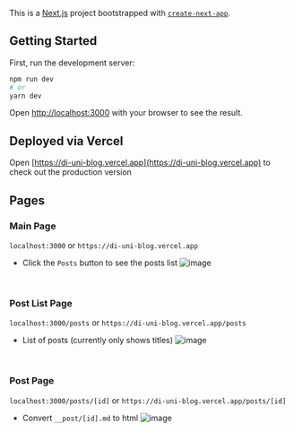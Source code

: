 This is a [Next.js](https://nextjs.org/) project bootstrapped with [`create-next-app`](https://github.com/vercel/next.js/tree/canary/packages/create-next-app).

## Getting Started

First, run the development server:

```bash
npm run dev
# or
yarn dev
```

Open [http://localhost:3000](http://localhost:3000) with your browser to see the result.

## Deployed via Vercel
Open [https://di-uni-blog.vercel.app](https://di-uni-blog.vercel.app) to check out the production version

## Pages
### Main Page
`localhost:3000` or `https://di-uni-blog.vercel.app`
- Click the `Posts` button to see the posts list
![image](https://user-images.githubusercontent.com/50884017/194928556-4398edd9-cc78-4a41-9faf-fdce6b2a3b25.png)


<br/>

### Post List Page
`localhost:3000/posts` or `https://di-uni-blog.vercel.app/posts`
- List of posts (currently only shows titles)
![image](https://user-images.githubusercontent.com/50884017/194928676-edee1a18-774a-40a0-9906-b12e78c5e958.png)


<br/>

### Post Page
`localhost:3000/posts/[id]` or `https://di-uni-blog.vercel.app/posts/[id]`
- Convert `__post/[id].md` to html
  ![image](https://user-images.githubusercontent.com/50884017/194929200-9b619f48-4993-4e2c-aaea-1df6e301a36f.png)


<br/>
